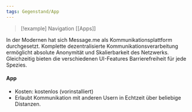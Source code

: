 ```yaml
---
tags: Gegenstand/App
---
```

> [!example] Navigation 
>  [[Apps]]

In der Modernen hat sich Message.me als Kommunikationsplattform durchgesetzt. Komplette dezentralisierte Kommunikationsverarbeitung ermöglicht absolute Anonymität und Skalierbarkeit des Netzwerks. Gleichzeitig bieten die verschiedenen UI-Features Barrierefreiheit für jede Spezies.

#### App
- Kosten: kostenlos (vorinstalliert)
- Erlaubt Kommunikation mit anderen Usern in Echtzeit über beliebige Distanzen.
